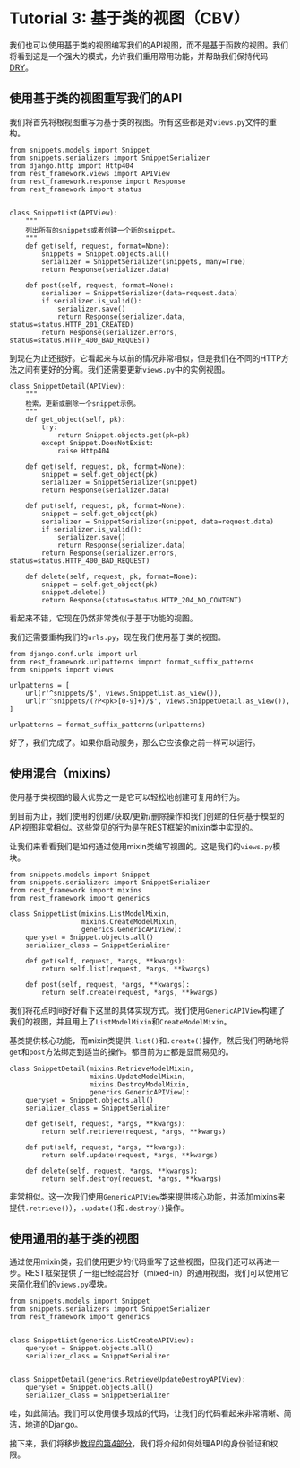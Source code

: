 # Tutorial 3: 基于类的视图（CBV）

我们也可以使用基于类的视图编写我们的API视图，而不是基于函数的视图。我们将看到这是一个强大的模式，允许我们重用常用功能，并帮助我们保持代码[DRY][dry]。

## 使用基于类的视图重写我们的API

我们将首先将根视图重写为基于类的视图。所有这些都是对`views.py`文件的重构。

    from snippets.models import Snippet
    from snippets.serializers import SnippetSerializer
    from django.http import Http404
    from rest_framework.views import APIView
    from rest_framework.response import Response
    from rest_framework import status


    class SnippetList(APIView):
        """
        列出所有的snippets或者创建一个新的snippet。
        """
        def get(self, request, format=None):
            snippets = Snippet.objects.all()
            serializer = SnippetSerializer(snippets, many=True)
            return Response(serializer.data)

        def post(self, request, format=None):
            serializer = SnippetSerializer(data=request.data)
            if serializer.is_valid():
                serializer.save()
                return Response(serializer.data, status=status.HTTP_201_CREATED)
            return Response(serializer.errors, status=status.HTTP_400_BAD_REQUEST)

到现在为止还挺好。它看起来与以前的情况非常相似，但是我们在不同的HTTP方法之间有更好的分离。我们还需要更新`views.py`中的实例视图。

    class SnippetDetail(APIView):
        """
        检索，更新或删除一个snippet示例。
        """
        def get_object(self, pk):
            try:
                return Snippet.objects.get(pk=pk)
            except Snippet.DoesNotExist:
                raise Http404

        def get(self, request, pk, format=None):
            snippet = self.get_object(pk)
            serializer = SnippetSerializer(snippet)
            return Response(serializer.data)

        def put(self, request, pk, format=None):
            snippet = self.get_object(pk)
            serializer = SnippetSerializer(snippet, data=request.data)
            if serializer.is_valid():
                serializer.save()
                return Response(serializer.data)
            return Response(serializer.errors, status=status.HTTP_400_BAD_REQUEST)

        def delete(self, request, pk, format=None):
            snippet = self.get_object(pk)
            snippet.delete()
            return Response(status=status.HTTP_204_NO_CONTENT)

看起来不错，它现在仍然非常类似于基于功能的视图。

我们还需要重构我们的`urls.py`，现在我们使用基于类的视图。

    from django.conf.urls import url
    from rest_framework.urlpatterns import format_suffix_patterns
    from snippets import views

    urlpatterns = [
        url(r'^snippets/$', views.SnippetList.as_view()),
        url(r'^snippets/(?P<pk>[0-9]+)/$', views.SnippetDetail.as_view()),
    ]

    urlpatterns = format_suffix_patterns(urlpatterns)

好了，我们完成了。如果你启动服务，那么它应​​该像之前一样可以运行。

## 使用混合（mixins）

使用基于类视图的最大优势之一是它可以轻松地创建可复用的行为。

到目前为止，我们使用的创建/获取/更新/删除操作和我们创建的任何基于模型的API视图非常相似。这些常见的行为是在REST框架的mixin类中实现的。

让我们来看看我们是如何通过使用mixin类编写视图的。这是我们的`views.py`模块。

    from snippets.models import Snippet
    from snippets.serializers import SnippetSerializer
    from rest_framework import mixins
    from rest_framework import generics

    class SnippetList(mixins.ListModelMixin,
                      mixins.CreateModelMixin,
                      generics.GenericAPIView):
        queryset = Snippet.objects.all()
        serializer_class = SnippetSerializer

        def get(self, request, *args, **kwargs):
            return self.list(request, *args, **kwargs)

        def post(self, request, *args, **kwargs):
            return self.create(request, *args, **kwargs)

我们将花点时间好好看下这里的具体实现方式。我们使用`GenericAPIView`构建了我们的视图，并且用上了`ListModelMixin`和`CreateModelMixin`。

基类提供核心功能，而mixin类提供`.list()`和`.create()`操作。然后我们明确地将`get`和`post`方法绑定到适当的操作。都目前为止都是显而易见的。

    class SnippetDetail(mixins.RetrieveModelMixin,
                        mixins.UpdateModelMixin,
                        mixins.DestroyModelMixin,
                        generics.GenericAPIView):
        queryset = Snippet.objects.all()
        serializer_class = SnippetSerializer

        def get(self, request, *args, **kwargs):
            return self.retrieve(request, *args, **kwargs)

        def put(self, request, *args, **kwargs):
            return self.update(request, *args, **kwargs)

        def delete(self, request, *args, **kwargs):
            return self.destroy(request, *args, **kwargs)

非常相似。这一次我们使用`GenericAPIView`类来提供核心功能，并添加mixins来提供`.retrieve()`），`.update()`和`.destroy()`操作。

## 使用通用的基于类的视图

通过使用mixin类，我们使用更少的代码重写了这些视图，但我们还可以再进一步。REST框架提供了一组已经混合好（mixed-in）的通用视图，我们可以使用它来简化我们的`views.py`模块。

    from snippets.models import Snippet
    from snippets.serializers import SnippetSerializer
    from rest_framework import generics


    class SnippetList(generics.ListCreateAPIView):
        queryset = Snippet.objects.all()
        serializer_class = SnippetSerializer


    class SnippetDetail(generics.RetrieveUpdateDestroyAPIView):
        queryset = Snippet.objects.all()
        serializer_class = SnippetSerializer

哇，如此简洁。我们可以使用很多现成的代码，让我们的代码看起来非常清晰、简洁，地道的Django。

接下来，我们将移步[教程的第4部分][tut-4]，我们将介绍如何处理API的身份验证和权限。

[dry]: http://en.wikipedia.org/wiki/Don't_repeat_yourself
[tut-4]: 4-authentication-and-permissions_zh.md
